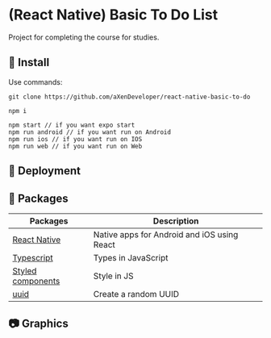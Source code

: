 # (React Native) Basic To Do List

Project for completing the course for studies.

## 🧰 Install

Use commands:

```
git clone https://github.com/aXenDeveloper/react-native-basic-to-do

npm i

npm start // if you want expo start
npm run android // if you want run on Android
npm run ios // if you want run on IOS
npm run web // if you want run on Web
```

## 🔨 Deployment

## 📂 Packages

| Packages                                            | Description                                 |
| --------------------------------------------------- | ------------------------------------------- |
| [React Native](https://reactnative.dev/)            | Native apps for Android and iOS using React |
| [Typescript](https://www.typescriptlang.org/)       | Types in JavaScript                         |
| [Styled components](https://styled-components.com/) | Style in JS                                 |
| [uuid](https://www.npmjs.com/package/uuid)          | Create a random UUID                        |

## 📷 Graphics
